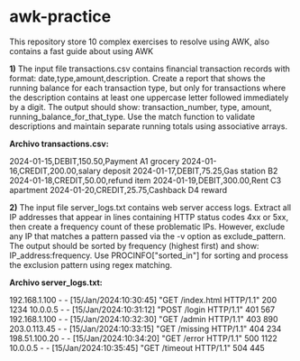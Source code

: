# awk-practice
This repository store 10 complex exercises to resolve using AWK, also contains a fast guide about using AWK

**1)** The input file transactions.csv contains financial transaction records with format: date,type,amount,description. Create a report that shows the running balance for each transaction type, but only for transactions where the description contains at least one uppercase letter followed immediately by a digit. The output should show: transaction_number, type, amount, running_balance_for_that_type. Use the match function to validate descriptions and maintain separate running totals using associative arrays.


**Archivo transactions.csv:**

2024-01-15,DEBIT,150.50,Payment A1 grocery
2024-01-16,CREDIT,200.00,salary deposit
2024-01-17,DEBIT,75.25,Gas station B2
2024-01-18,CREDIT,50.00,refund item
2024-01-19,DEBIT,300.00,Rent C3 apartment
2024-01-20,CREDIT,25.75,Cashback D4 reward


**2)** The input file server_logs.txt contains web server access logs. Extract all IP addresses that appear in lines containing HTTP status codes 4xx or 5xx, then create a frequency count of these problematic IPs. However, exclude any IP that matches a pattern passed via the -v option as exclude_pattern. The output should be sorted by frequency (highest first) and show: IP_address:frequency. Use PROCINFO["sorted_in"] for sorting and process the exclusion pattern using regex matching.


**Archivo server_logs.txt:**

192.168.1.100 - - [15/Jan/2024:10:30:45] "GET /index.html HTTP/1.1" 200 1234
10.0.0.5 - - [15/Jan/2024:10:31:12] "POST /login HTTP/1.1" 401 567
192.168.1.100 - - [15/Jan/2024:10:32:30] "GET /admin HTTP/1.1" 403 890
203.0.113.45 - - [15/Jan/2024:10:33:15] "GET /missing HTTP/1.1" 404 234
198.51.100.20 - - [15/Jan/2024:10:34:20] "GET /error HTTP/1.1" 500 1122
10.0.0.5 - - [15/Jan/2024:10:35:45] "GET /timeout HTTP/1.1" 504 445
